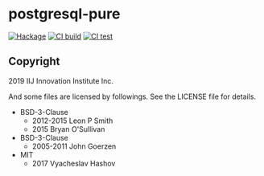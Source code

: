 # postgresql-pure

[![Hackage](https://matrix.hackage.haskell.org/api/v2/packages/postgresql-pure/badge)](http://hackage.haskell.org/package/postgresql-pure) [![CI build](https://github.com/iij-ii/postgresql-pure/workflows/build/badge.svg)](https://github.com/iij-ii/postgresql-pure/actions?query=workflow%3Abuild) [![CI test](https://github.com/iij-ii/postgresql-pure/workflows/test/badge.svg)](https://github.com/iij-ii/postgresql-pure/actions?query=workflow%3Atest)

## Copyright

2019 IIJ Innovation Institute Inc.

And some files are licensed by followings. See the LICENSE file for details.

- BSD-3-Clause
  - 2012-2015 Leon P Smith
  - 2015 Bryan O'Sullivan
- BSD-3-Clause
  - 2005-2011 John Goerzen
- MIT
  - 2017 Vyacheslav Hashov
